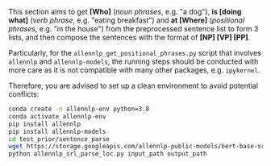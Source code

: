 This section aims to get **[Who]** (_noun phrases_, e.g. "a dog"), **is [doing what]** (_verb phrase_, e.g. "eating breakfast") and **at [Where]** (_positional phrases_, e.g. "in the house") from the preprocessed sentence list to form 3 lists, and then compose the sentences with the format of **[NP] [VP] [PP]**.

Particularly, for the `allennlp_get_positional_phrases.py` script that involves `allennlp` and `allennlp-models`, the running steps should be conducted with more care as it is not compatible with many other packages, e.g. `ipykernel`.

Therefore, you are advised to set up a clean environment to avoid potential conflicts:
```bash
conda create -n allennlp-env python=3.8
conda activate allennlp-env
pip install allennlp
pip install allennlp-models
cd test_prior/sentence_parse
wget https://storage.googleapis.com/allennlp-public-models/bert-base-srl-2020.11.19.tar.gz
python allennlp_srl_parse_loc.py input_path output_path
```